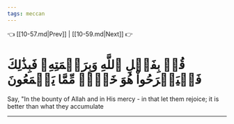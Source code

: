 ```yaml
---
tags: meccan
---
```


👈 [[10-57.md|Prev]] | [[10-59.md|Next]] 👉

# قُلۡ بِفَضۡلِ ٱللَّهِ وَبِرَحۡمَتِهِۦ فَبِذَٰلِكَ فَلۡيَفۡرَحُواْ هُوَ خَيۡرٞ مِّمَّا يَجۡمَعُونَ

Say, "In the bounty of Allah and in His mercy - in that let them rejoice; it is better than what they accumulate

---

